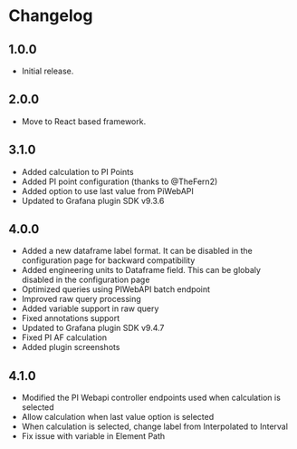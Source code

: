 # Changelog

## 1.0.0

- Initial release.

## 2.0.0

- Move to React based framework.

## 3.1.0

- Added calculation to PI Points
- Added PI point configuration (thanks to @TheFern2)
- Added option to use last value from PiWebAPI
- Updated to Grafana plugin SDK v9.3.6

## 4.0.0

- Added a new dataframe label format. It can be disabled in the configuration page for backward compatibility
- Added engineering units to Dataframe field. This can be globaly disabled in the configuration page
- Optimized queries using PIWebAPI batch endpoint
- Improved raw query processing
- Added variable support in raw query
- Fixed annotations support
- Updated to Grafana plugin SDK v9.4.7
- Fixed PI AF calculation
- Added plugin screenshots

## 4.1.0

- Modified the PI Webapi controller endpoints used when calculation is selected
- Allow calculation when last value option is selected
- When calculation is selected, change label from Interpolated to Interval
- Fix issue with variable in Element Path
